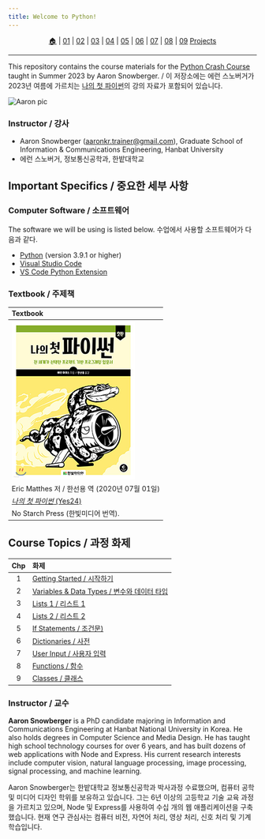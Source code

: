 ```yaml
---
title: Welcome to Python!
---
```


<p id="menu" align="center">
  <a href="https://ut-aaronkr.github.io/python-crash-course" title="Home">🏠</a> |
  <a href="lessons/01.html" title="Getting Started / 시작하기">01</a> |
  <a href="lessons/02.html" title="Variables & Data Types / 변수와 데이터 타입">02</a> |
  <a href="lessons/03.html" title="Lists 1 / 리스트 1">03</a> |
  <a href="lessons/04.html" title="Lists 2 / 리스트 2">04</a> |
  <a href="lessons/05.html" title="If Statements / 조건문">05</a> |
  <a href="lessons/06.html" title="Dictionaries / 사전">06</a> |
  <a href="lessons/07.html" title="User Input / 사용자 입력">07</a> |
  <a href="lessons/08.html" title="Functions / 함수">08</a> |
  <a href="lessons/09.html" title="Classes / 클래스">09</a>
  <a href="https://github.com/aaronkr-courses/PyProject" title="Projects / 프로젝트">Projects</a>
</p>

---

This repository contains the course materials for the [Python Crash Course](https://ut-aaronkr.github.io/python-crash-course/) taught in Summer 2023 by Aaron Snowberger. / 이 저장소에는 에런 스노버거가 2023년 여름에 가르치는 [나의 첫 파이썬](https://ut-aaronkr.github.io/python-crash-course/)의 강의 자료가 포함되어 있습니다.

![Aaron pic](https://avatars.githubusercontent.com/u/6644259?s=200&v=4)

### Instructor / 강사

- Aaron Snowberger ([aaronkr.trainer@gmail.com](aaronkr.trainer@gmail.com)), Graduate School of Information & Communications Engineering, Hanbat University
- 에런 스노버거, 정보통신공학과, 한밭대학교

## Important Specifics / 중요한 세부 사항

### Computer Software / 소프트웨어

The software we will be using is listed below. 수업에서 사용할 소프트웨어가 다음과 같다.

- [Python](https://www.python.org/downloads/) (version 3.9.1 or higher)
- [Visual Studio Code](https://code.visualstudio.com/download)
- [VS Code Python Extension](https://marketplace.visualstudio.com/items?itemName=ms-python.python)

### Textbook / 주제책

| Textbook                                                                 |
| :----------------------------------------------------------------------- |
| ![book-main](img/python-book-sm.jpg)                                     |
| Eric Matthes 저 / 한선용 역 (2020년 07월 01일)                           |
| [_나의 첫 파이썬_ (Yes24)](https://www.yes24.com/Product/Goods/90900588) |
| No Starch Press (한빛미디어 번역).                                       |

## Course Topics / 과정 화제

| Chp | 화제                                                           |
| :-: | :------------------------------------------------------------- |
|  1  | [Getting Started / 시작하기](lessons/01.html)                  |
|  2  | [Variables & Data Types / 변수와 데이터 타입](lessons/02.html) |
|  3  | [Lists 1 / 리스트 1](lessons/03.html)                          |
|  4  | [Lists 2 / 리스트 2](lessons/04.html)                          |
|  5  | [If Statements / 조건문)](lessons/05.html)                     |
|  6  | [Dictionaries / 사전](lessons/06.html)                         |
|  7  | [User Input / 사용자 입력](lessons/07.html)                    |
|  8  | [Functions / 함수](lessons/08.html)                            |
|  9  | [Classes / 클래스](lessons/09.html)                            |

### Instructor / 교수

**Aaron Snowberger** is a PhD candidate majoring in Information and Communications Engineering at Hanbat National University in Korea. He also holds degrees in Computer Science and Media Design. He has taught high school technology courses for over 6 years, and has built dozens of web applications with Node and Express. His current research interests include computer vision, natural language processing, image processing, signal processing, and machine learning.

Aaron Snowberger는 한밭대학교 정보통신공학과 박사과정 수료했으며, 컴퓨터 공학 및 미디어 디자인 학위를 보유하고 있습니다. 그는 6년 이상의 고등학교 기술 교육 과정을 가르치고 있으며, Node 및 Express를 사용하여 수십 개의 웹 애플리케이션을 구축했습니다. 현재 연구 관심사는 컴퓨터 비전, 자연어 처리, 영상 처리, 신호 처리 및 기계 학습입니다.
